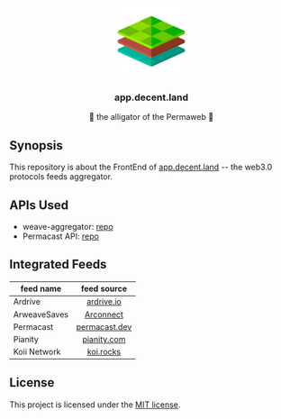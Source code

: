 <p align="center">
  <a href="https://decent.land">
    <img src="./img/logo25.png" height="124">
  </a>
  <h3 align="center">app.decent.land</h3>
  <p align="center">🐊 the alligator of the Permaweb 🐊</p>
</p>

## Synopsis
This repository is about the FrontEnd of [app.decent.land](https://app.decent.land/explore) -- the web3.0 protocols feeds aggregator.

## APIs Used
- weave-aggregator: [repo](https://github.com/decentldotland/weave-aggregator)
- Permacast API: [repo](https://github.com/Parallel-news/permacast-cache)

## Integrated Feeds
| feed name  | feed source |
| ------------- |:-------------:|
| Ardrive      | [ardrive.io](https://ardrive.io)     |
| ArweaveSaves     | [Arconnect](https://arconnect.io)    |
| Permacast     | [permacast.dev](https://permacast.dev)     |
| Pianity       | [pianity.com](https://pianity.com/) |
| Koii Network  | [koi.rocks](https://koi.rocks/contents?layout=list&time=1w&sort=top) |

## License
This project is licensed under the [MIT license](./LICENSE).
